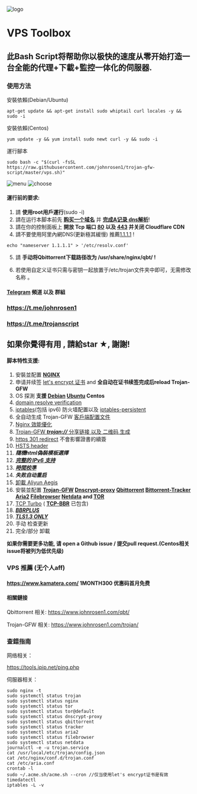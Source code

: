 ![logo](https://raw.githubusercontent.com/johnrosen1/trojan-gfw-script/master/logo.png)
# VPS Toolbox
## 此Bash Script将帮助你以极快的速度从零开始打造一台全能的代理+下載+監控一体化的伺服器.

### 使用方法
安裝依賴(Debian/Ubuntu)
```
apt-get update && apt-get install sudo whiptail curl locales -y && sudo -i
```
安裝依賴(Centos)
```
yum update -y && yum install sudo newt curl -y && sudo -i
```
運行腳本
```
sudo bash -c "$(curl -fsSL https://raw.githubusercontent.com/johnrosen1/trojan-gfw-script/master/vps.sh)"
```
![menu](https://raw.githubusercontent.com/johnrosen1/trojan-gfw-script/master/mainmenu.png)
![choose](https://raw.githubusercontent.com/johnrosen1/trojan-gfw-script/master/3.png)

#### 運行前的要求:
1. 請 **使用root用戶運行**(sudo -i)
2. 請在运行本脚本前先 **[购买一个域名](https://www.namesilo.com/?rid=685fb47qi)** 并 **[完成A记录 dns解析](https://dnschecker.org/)**!
3. 請在你的控制面板上 **開放 Tcp 端口 [80](https://www.speedguide.net/port.php?port=80) 以及 [443](https://www.speedguide.net/port.php?port=443) 并关闭 Cloudflare CDN**
4. 請不要使用阿里內網DNS(更新極其緩慢) 推薦[1.1.1.1](https://1.1.1.1/) !
```
echo "nameserver 1.1.1.1" > '/etc/resolv.conf'
```
5. 請 **手动将Qbittorrent下载路径改为 /usr/share/nginx/qbt/ !**

6. 若使用自定义证书只需与密钥一起放置于/etc/trojan文件夹中即可，无需修改名称 。

#### [Telegram](https://telegram.org/) 頻道 以及 群組

### https://t.me/johnrosen1

### https://t.me/trojanscript

## 如果你覺得有用 , 請給star ★, 謝謝!
#### 脚本特性支援:

1. 安裝並配置 **[NGINX](https://www.nginx.com/)**
2. 申请并续签 [let's encrypt 证书](https://letsencrypt.org/) and **全自动在证书续签完成后reload Trojan-GFW**
3. OS 探測 **支援 [Debian](https://www.debian.org/) [Ubuntu](https://ubuntu.com/) Centos**
4. [domain resolve verification](https://en.wikipedia.org/wiki/Nslookup)
5. [iptables](https://en.wikipedia.org/wiki/Iptables)(包括 ipv6) 防火墙配置以及 [iptables-persistent](https://github.com/zertrin/iptables-persistent)
6. 全自动生成 Trojan-GFW [客戶端配置文件](https://trojan-gfw.github.io/trojan/config) 
8. [Nginx 效能優化](https://www.johnrosen1.com/nginx1/)
9. [Trojan-GFW ***trojan://***  分享链接 以及 二维码 生成](https://github.com/trojan-gfw/trojan-url)
10.  [https 301 redirect](https://en.wikipedia.org/wiki/HTTP_301) 不會影響證書的續簽
11. [HSTS header](https://securityheaders.com/)
12. ***隨機html偽裝模板選擇***
13. [***完整的 IPv6 支持***](https://en.wikipedia.org/wiki/IPv6)
14. ***[時間校準](https://www.freedesktop.org/software/systemd/man/timedatectl.html)***
15. ***失败自动重启*** 
16. [卸載 Aliyun Aegis](https://www.johnrosen1.com/ali-iso/)
17. 安裝並配置 **[Trojan-GFW](https://github.com/trojan-gfw/trojan) [Dnscrypt-proxy](https://www.dnscrypt.org/) [Qbittorrent](https://www.qbittorrent.org/) [Bittorrent-Tracker](https://github.com/webtorrent/bittorrent-tracker) [Aria2](https://github.com/aria2/aria2) [Filebrowser](https://github.com/filebrowser/filebrowser) [Netdata](https://github.com/netdata/netdata) and  [TOR](https://famicoman.com/2018/01/03/configuring-and-monitoring-a-tor-middle-relay/)**
7.  [TCP Turbo](https://github.com/shadowsocks/shadowsocks/wiki/Optimizing-Shadowsocks) ( **[TCP-BBR](https://github.com/google/bbr)** 已包含)
20. ***[BBRPLUS](https://github.com/chiakge/Linux-NetSpeed)***
21. ***[TLS1.3 ONLY](https://wiki.openssl.org/index.php/TLS1.3)***
22. 手动 检查更新
23. 完全/部分 卸載

**如果你需要更多功能, 请 open a Github issue / 提交pull request.(Centos相关issue将被列为低优先级)**

### VPS 推薦 (无个人aff)

#### https://www.kamatera.com/ 1MONTH300 优惠码首月免费

#### 相關鏈接

Qbittorrent 相关: https://www.johnrosen1.com/qbt/

Trojan-GFW 相关: https://www.johnrosen1.com/trojan/

### 查錯指南

网络相关：

https://tools.ipip.net/ping.php

伺服器相关：

```
sudo nginx -t
sudo systemctl status trojan
sudo systemctl status nginx
sudo systemctl status tor
sudo systemctl status tor@default
sudo systemctl status dnscrypt-proxy
sudo systemctl status qbittorrent
sudo systemctl status tracker
sudo systemctl status aria2
sudo systemctl status filebrowser
sudo systemctl status netdata
journalctl -e -u trojan.service
cat /usr/local/etc/trojan/config.json
cat /etc/nginx/conf.d/trojan.conf
cat /etc/aria.conf
crontab -l
sudo ~/.acme.sh/acme.sh --cron //仅当使用let's encrypt证书是有效
timedatectl
iptables -L -v
```


